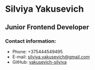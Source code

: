 # Silviya Yakusevich

## Junior Frontend Developer

### Contact information:
* Phone: +375444549495
* E-mail: silviya.yakusevich@gmail.com
* GitHub: [yakusevich-silviya](https://github.com/yakusevich-silviya)

